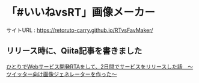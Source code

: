 # 「#いいねvsRT」画像メーカー

サイトURL : https://retoruto-carry.github.io/RTvsFavMaker/

## リリース時に、Qiita記事を書きました
[ひとりでWebサービス開発RTAをして、2日間でサービスをリリースした話　〜ツイッター向け画像ジェネレーターを作った〜](https://qiita.com/retoruto_carry/items/62b890341c25ef514d90)
